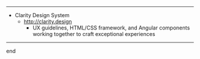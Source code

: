 
---

- Clarity Design System
    - http://clarity.design
        - UX guidelines, HTML/CSS framework, and Angular components working together to craft exceptional experiences

---

end